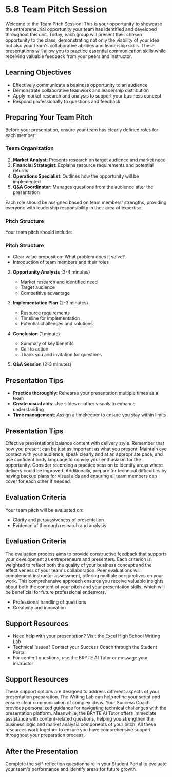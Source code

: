 # 5.8 Team Pitch Session

Welcome to the Team Pitch Session! This is your opportunity to showcase the entrepreneurial opportunity your team has identified and developed throughout this unit. Today, each group will present their chosen opportunity to the class, demonstrating not only the viability of your idea but also your team's collaborative abilities and leadership skills. These presentations will allow you to practice essential communication skills while receiving valuable feedback from your peers and instructor.

## Learning Objectives
- Effectively communicate a business opportunity to an audience
- Demonstrate collaborative teamwork and leadership distribution
- Apply market research and analysis to support your business concept
- Respond professionally to questions and feedback

## Preparing Your Team Pitch
Before your presentation, ensure your team has clearly defined roles for each member:

### Team Organization
2. **Market Analyst**: Presents research on target audience and market need
3. **Financial Strategist**: Explains resource requirements and potential returns
4. **Operations Specialist**: Outlines how the opportunity will be implemented
5. **Q&A Coordinator**: Manages questions from the audience after the presentation

Each role should be assigned based on team members' strengths, providing everyone with leadership responsibility in their area of expertise.

### Pitch Structure
Your team pitch should include:

### Pitch Structure
   - Clear value proposition: What problem does it solve?
   - Introduction of team members and their roles

2. **Opportunity Analysis** (3-4 minutes)
   - Market research and identified need
   - Target audience
   - Competitive advantage

3. **Implementation Plan** (2-3 minutes)
   - Resource requirements
   - Timeline for implementation
   - Potential challenges and solutions

4. **Conclusion** (1 minute)
   - Summary of key benefits
   - Call to action
   - Thank you and invitation for questions

5. **Q&A Session** (2-3 minutes)

## Presentation Tips
- **Practice thoroughly**: Rehearse your presentation multiple times as a team
- **Create visual aids**: Use slides or other visuals to enhance understanding
- **Time management**: Assign a timekeeper to ensure you stay within limits

## Presentation Tips
Effective presentations balance content with delivery style. Remember that how you present can be just as important as what you present. Maintain eye contact with your audience, speak clearly and at an appropriate pace, and use confident body language to convey your enthusiasm for the opportunity. Consider recording a practice session to identify areas where delivery could be improved. Additionally, prepare for technical difficulties by having backup plans for visual aids and ensuring all team members can cover for each other if needed.

## Evaluation Criteria
Your team pitch will be evaluated on:
- Clarity and persuasiveness of presentation
- Evidence of thorough research and analysis

## Evaluation Criteria
The evaluation process aims to provide constructive feedback that supports your development as entrepreneurs and presenters. Each criterion is weighted to reflect both the quality of your business concept and the effectiveness of your team's collaboration. Peer evaluations will complement instructor assessment, offering multiple perspectives on your work. This comprehensive approach ensures you receive valuable insights about both the content of your pitch and your presentation skills, which will be beneficial for future professional endeavors.

- Professional handling of questions
- Creativity and innovation

## Support Resources
- Need help with your presentation? Visit the Excel High School Writing Lab
- Technical issues? Contact your Success Coach through the Student Portal
- For content questions, use the BRYTE AI Tutor or message your instructor

## Support Resources
These support options are designed to address different aspects of your presentation preparation. The Writing Lab can help refine your script and ensure clear communication of complex ideas. Your Success Coach provides personalized guidance for navigating technical challenges with the presentation platform. Meanwhile, the BRYTE AI Tutor offers immediate assistance with content-related questions, helping you strengthen the business logic and market analysis components of your pitch. All these resources work together to ensure you have comprehensive support throughout your preparation process.

## After the Presentation
Complete the self-reflection questionnaire in your Student Portal to evaluate your team's performance and identify areas for future growth.